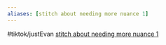 ```yaml
---
aliases: [stitch about needing more nuance 1]
---
```



#tiktok/justEvan  [stitch about needing more nuance 1](https://www.tiktok.com/@evan.just.ev4n/video/6909808229530881285)